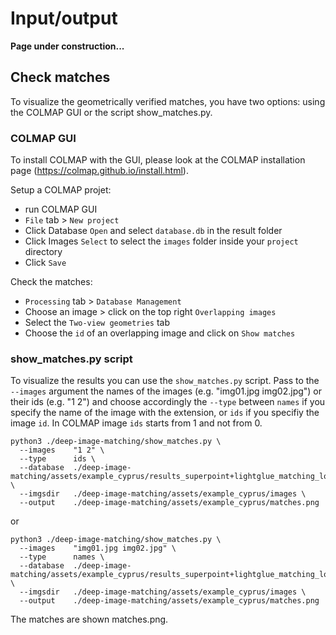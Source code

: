 # Input/output

**Page under construction...**

## Check matches
To visualize the geometrically verified matches, you have two options: using  the COLMAP GUI or the script show_matches.py.

### COLMAP GUI
To install COLMAP with the GUI, please look at the COLMAP installation page (https://colmap.github.io/install.html). 

Setup a COLMAP projet:
- run COLMAP GUI
- `File` tab > `New project`
- Click Database `Open` and select `database.db` in the result folder
- Click Images `Select` to select the `images` folder inside your `project` directory
- Click `Save`

Check the matches:
- `Processing` tab > `Database Management`
- Choose an image > click on the top right `Overlapping images`
- Select the `Two-view geometries` tab
- Choose the `id` of an overlapping image and click on `Show matches`


### show_matches.py script
To visualize the results you can use the `show_matches.py` script. Pass to the `--images` argument the names of the images (e.g. "img01.jpg img02.jpg") or their ids (e.g. "1 2") and choose accordingly the `--type` between `names` if you specify the name of the image with the extension, or `ids` if you specifiy the image `id`. In COLMAP image `ids` starts from 1 and not from 0.

```
python3 ./deep-image-matching/show_matches.py \
  --images    "1 2" \
  --type      ids \
  --database  ./deep-image-matching/assets/example_cyprus/results_superpoint+lightglue_matching_lowres_quality_high/database.db \
  --imgsdir   ./deep-image-matching/assets/example_cyprus/images \
  --output    ./deep-image-matching/assets/example_cyprus/matches.png
```
or
```
python3 ./deep-image-matching/show_matches.py \
  --images    "img01.jpg img02.jpg" \
  --type      names \
  --database  ./deep-image-matching/assets/example_cyprus/results_superpoint+lightglue_matching_lowres_quality_high/database.db \
  --imgsdir   ./deep-image-matching/assets/example_cyprus/images \
  --output    ./deep-image-matching/assets/example_cyprus/matches.png
```
The matches are shown matches.png.